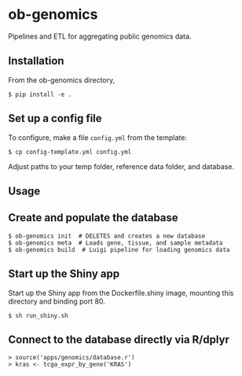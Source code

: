 # ob-genomics

Pipelines and ETL for aggregating public genomics data.

Installation
------------
From the ob-genomics directory,

	$ pip install -e .

## Set up a config file
To configure, make a file `config.yml` from the template:

	$ cp config-template.yml config.yml

Adjust paths to your temp folder, reference data folder, and database.


Usage
-----
## Create and populate the database
	$ ob-genomics init  # DELETES and creates a new database
	$ ob-genomics meta  # Loads gene, tissue, and sample metadata
	$ ob-genomics build  # Luigi pipeline for loading genomics data

## Start up the Shiny app
Start up the Shiny app from the Dockerfile.shiny image, mounting this directory and binding port 80.

	$ sh run_shiny.sh

## Connect to the database directly via R/dplyr
	> source('apps/genomics/database.r')
	> kras <- tcga_expr_by_gene('KRAS')
